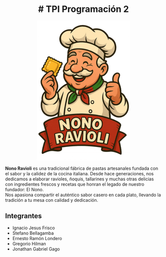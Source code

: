 <h1 align="center"># TPI Programación 2</h1>

<p align="center">
  <img src="img/NonoRavioli.png" alt="Logo de Nono Ravioli" width="300">
</p>

**Nono Ravioli** es una tradicional fábrica de pastas artesanales fundada con el sabor y la calidez de la cocina italiana. 
Desde hace generaciones, nos dedicamos a elaborar ravioles, ñoquis, tallarines y muchas otras delicias con ingredientes frescos y recetas que honran el legado de nuestro fundador: El Nono.  
Nos apasiona compartir el auténtico sabor casero en cada plato, llevando la tradición a tu mesa con calidad y dedicación.

## Integrantes

- Ignacio Jesus Frisco  
- Stefano Bellagamba  
- Ernesto Ramón Londero  
- Gregorio Hilman  
- Jonathan Gabriel Gago
